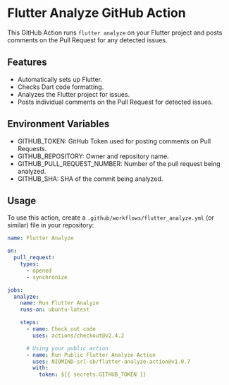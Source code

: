 # Flutter Analyze GitHub Action

This GitHub Action runs `flutter analyze` on your Flutter project and posts comments on the Pull Request for any detected issues.

## Features

- Automatically sets up Flutter.
- Checks Dart code formatting.
- Analyzes the Flutter project for issues.
- Posts individual comments on the Pull Request for detected issues.

## Environment Variables

- GITHUB_TOKEN: GitHub Token used for posting comments on Pull Requests.
- GITHUB_REPOSITORY: Owner and repository name.
- GITHUB_PULL_REQUEST_NUMBER: Number of the pull request being analyzed.
- GITHUB_SHA: SHA of the commit being analyzed.

## Usage

To use this action, create a `.github/workflows/flutter_analyze.yml` (or similar) file in your repository:

```yaml
name: Flutter Analyze

on:
  pull_request:
    types:
      - opened
      - synchronize

jobs:
  analyze:
    name: Run Flutter Analyze
    runs-on: ubuntu-latest

    steps:
      - name: Check out code
        uses: actions/checkout@v2.4.2

      # Using your public action
      - name: Run Public Flutter Analyze Action
        uses: NIOMIND-srl-sb/flutter-analyze-action@v1.0.7
        with:
          token: ${{ secrets.GITHUB_TOKEN }}
```
